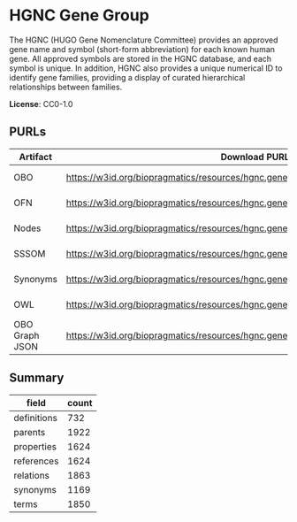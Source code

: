 # HGNC Gene Group

The HGNC (HUGO Gene Nomenclature Committee) provides an approved gene name and symbol (short-form abbreviation) for each known human gene. All approved symbols are stored in the HGNC database, and each symbol is unique. In addition, HGNC also provides a unique numerical ID to identify gene families, providing a display of curated hierarchical relationships between families.

**License**: CC0-1.0

## PURLs

| Artifact       | Download PURL                                                                       | Latest Versioned Download PURL                                                                 |
|----------------|-------------------------------------------------------------------------------------|------------------------------------------------------------------------------------------------|
| OBO            | https://w3id.org/biopragmatics/resources/hgnc.genegroup/hgnc.genegroup.obo          | https://w3id.org/biopragmatics/resources/hgnc.genegroup/2025-08-05/hgnc.genegroup.obo          |
| OFN            | https://w3id.org/biopragmatics/resources/hgnc.genegroup/hgnc.genegroup.ofn          | https://w3id.org/biopragmatics/resources/hgnc.genegroup/2025-08-05/hgnc.genegroup.ofn          |
| Nodes          | https://w3id.org/biopragmatics/resources/hgnc.genegroup/hgnc.genegroup.tsv          | https://w3id.org/biopragmatics/resources/hgnc.genegroup/2025-08-05/hgnc.genegroup.tsv          |
| SSSOM          | https://w3id.org/biopragmatics/resources/hgnc.genegroup/hgnc.genegroup.sssom.tsv    | https://w3id.org/biopragmatics/resources/hgnc.genegroup/2025-08-05/hgnc.genegroup.sssom.tsv    |
| Synonyms       | https://w3id.org/biopragmatics/resources/hgnc.genegroup/hgnc.genegroup.synonyms.tsv | https://w3id.org/biopragmatics/resources/hgnc.genegroup/2025-08-05/hgnc.genegroup.synonyms.tsv |
| OWL            | https://w3id.org/biopragmatics/resources/hgnc.genegroup/hgnc.genegroup.owl          | https://w3id.org/biopragmatics/resources/hgnc.genegroup/2025-08-05/hgnc.genegroup.owl          |
| OBO Graph JSON | https://w3id.org/biopragmatics/resources/hgnc.genegroup/hgnc.genegroup.json         | https://w3id.org/biopragmatics/resources/hgnc.genegroup/2025-08-05/hgnc.genegroup.json         |

## Summary

| field       |   count |
|-------------|---------|
| definitions |     732 |
| parents     |    1922 |
| properties  |    1624 |
| references  |    1624 |
| relations   |    1863 |
| synonyms    |    1169 |
| terms       |    1850 |
